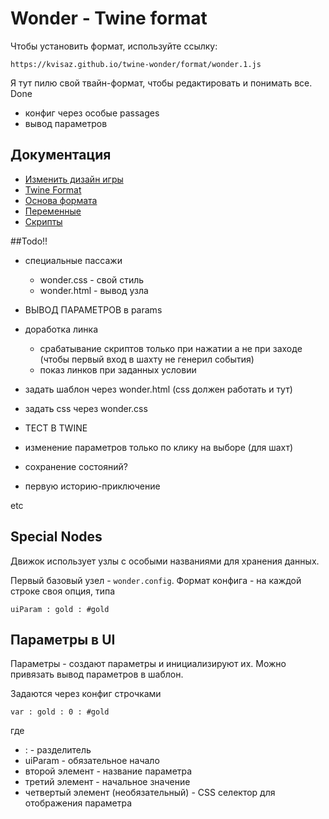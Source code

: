# Wonder - Twine format

Чтобы установить формат, используйте ссылку:
```
https://kvisaz.github.io/twine-wonder/format/wonder.1.js
```


Я тут пилю свой твайн-формат, чтобы редактировать и понимать все.
Done
- конфиг через особые passages
- вывод параметров

## Документация
- [Изменить дизайн игры](docs/Design.md)
- [Twine Format](docs/TwineFormat.md)
- [Основа формата](docs/CoreFormat.md)
- [Переменные](docs/Params.md)
- [Скрипты](docs/Scripts.md)



##Todo!!
- специальные пассажи
    - wonder.css - свой стиль
    - wonder.html - вывод узла
    
- ВЫВОД ПАРАМЕТРОВ в params
- доработка линка
    - срабатывание скриптов только при нажатии а не при заходе (чтобы первый вход в шахту не генерил события)
    - показ линков при заданных условии    

- задать шаблон через wonder.html (css должен работать и тут)
- задать css через wonder.css
- ТЕСТ В TWINE

- изменение параметров только по клику на выборе (для шахт)
- сохранение состояний?

- первую историю-приключение

etc

## Special Nodes

Движок использует узлы с особыми названиями для хранения данных.

Первый базовый узел - `wonder.config`. Формат конфига - на каждой строке своя опция, типа
```text
uiParam : gold : #gold
```

## Параметры в UI
Параметры - создают параметры и инициализируют их. Можно привязать вывод параметров в шаблон.


Задаются через конфиг строчками
```text
var : gold : 0 : #gold
```
где
- : - разделитель
- uiParam - обязательное начало
- второй элемент - название параметра
- третий элемент - начальное значение
- четвертый элемент (необязательный) - CSS селектор для отображения параметра
